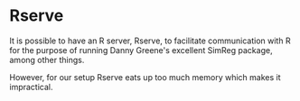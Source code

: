 # Rserve

It is possible to have an R server, Rserve, to facilitate communication with R for the purpose of running Danny Greene's excellent SimReg package,
among other things.

However, for our setup Rserve eats up too much memory which makes it impractical.
